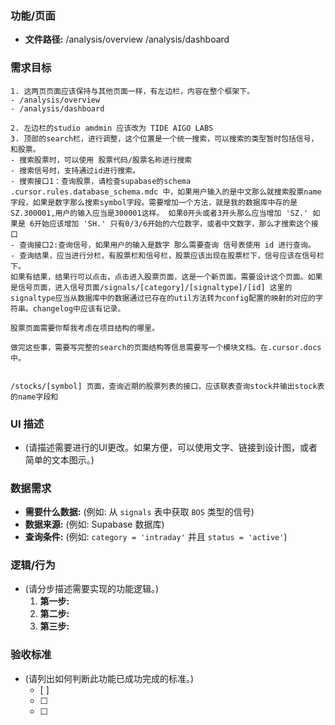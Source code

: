 ### 功能/页面

*   **文件路径:** 
    /analysis/overview
    /analysis/dashboard

### 需求目标
    1. 这两页页面应该保持与其他页面一样，有左边栏，内容在整个框架下。
    - /analysis/overview
    - /analysis/dashboard

    2. 左边栏的studio amdmin 应该改为 TIDE AIGO LABS
    3. 顶部的search栏，进行调整，这个位置是一个统一搜索，可以搜索的类型暂时包括信号，和股票。
    - 搜索股票时，可以使用 股票代码/股票名称进行搜索
    - 搜索信号时，支持通过id进行搜索。
    - 搜索接口1：查询股票，请检查supabase的schema .cursor.rules.database_schema.mdc 中，如果用户输入的是中文那么就搜索股票name字段，如果是数字那么搜索symbol字段。需要增加一个方法，就是我的数据库中存的是 SZ.300001,用户的输入应当是300001这样。 如果0开头或者3开头那么应当增加 'SZ.' 如果是 6开始应该增加 'SH.' 只有0/3/6开始的六位数字，或者中文数字，那么才搜索这个接口
    - 查询接口2:查询信号，如果用户的输入是数字 那么需要查询 信号表使用 id 进行查询。
    - 查询结果，应当进行分栏，有股票栏和信号栏，股票应该出现在股票栏下，信号应该在信号栏下。
    如果有结果，结果行可以点击，点击进入股票页面，这是一个新页面。需要设计这个页面。如果是信号页面，进入信号页面/signals/[category]/[signaltype]/[id] 这里的signaltype应当从数据库中的数据通过已存在的util方法转为config配置的映射的对应的字符串。changelog中应该有记录。

    股票页面需要你帮我考虑在项目结构的哪里。

    做完这些事，需要写完整的search的页面结构等信息需要写一个模块文档。在.cursor.docs中。


    /stocks/[symbol] 页面，查询近期的股票列表的接口，应该联表查询stock并输出stock表的name字段和
### UI 描述

*   (请描述需要进行的UI更改。如果方便，可以使用文字、链接到设计图，或者简单的文本图示。)

### 数据需求

*   **需要什么数据:** (例如: 从 `signals` 表中获取 `BOS` 类型的信号)
*   **数据来源:** (例如: Supabase 数据库)
*   **查询条件:** (例如: `category = 'intraday'` 并且 `status = 'active'`)

### 逻辑/行为

*   (请分步描述需要实现的功能逻辑。)
    1.  **第一步:** 
    2.  **第二步:** 
    3.  **第三步:** 

### 验收标准

*   (请列出如何判断此功能已成功完成的标准。)
    -   [ ] 
    -   [ ] 
    -   [ ] 